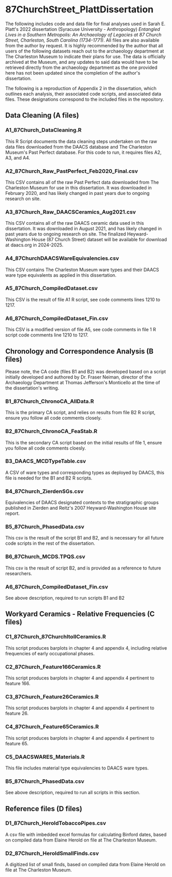 # 87ChurchStreet_PlattDissertation

The following includes code and data file for final analyses used in Sarah E. Platt's 2022 dissertation (Syracuse University - Anthropology) _Entangled Lives in a Southern Metropolis: An Archaeology of Legacies at 87 Church Street, Charleston, South Carolina (1734-1771)_. All files are also available from the author by request. It is highly recommended by the author that all users of the following datasets reach out to the archaeology department at The Charleston Museum to indicate their plans for use. The data is officially archived at the Museum, and any updates to said data would have to be retrieved directly from the archaeology department as the one provided here has not been updated since the completion of the author's dissertation.

The following is a reproduction of Appendix 2 in the dissertation, which outlines each analysis, their associated code scripts, and associated data files. These designations correspond to the included files in the repository. 

## Data Cleaning (A files)

### A1_87Church_DataCleaning.R
This R Script documents the data cleaning steps undertaken on the raw data files downloaded from the DAACS database and The Charleston Museum's Past Perfect database. For this code to run, it requires files A2, A3, and A4.

### A2_87Church_Raw_PastPerfect_Feb2020_Final.csv
This CSV contains all of the raw Past Perfect data downloaded from The Charleston Museum for use in this dissertation. It was downloaded in February 2020, and has likely changed in past years due to ongoing research on site. 

### A3_87Church_Raw_DAACSCeramics_Aug2021.csv
This CSV contains all of the raw DAACS ceramic data used in this dissertation. It was downloaded in August 2021, and has likely changed in past years due to ongoing research on site. The finalized Heyward-Washington House (87 Church Street) dataset will be available for download at daacs.org in 2024-2025. 

### A4_87ChurchDAACSWareEquivalencies.csv
This CSV contains The Charleston Museum ware types and their DAACS ware type equivalents as applied in this dissertation.

### A5_87Church_CompiledDataset.csv
This CSV is the result of file A1 R script, see code comments lines 1210 to 1217.

### A6_87Church_CompiledDataset_Fin.csv
This CSV is a modified version of file A5, see code comments in file 1 R script code comments line 1210 to 1217. 

## Chronology and Correspondence Analysis (B files)

Please note, the CA code (files B1 and B2) was developed based on a script initially developed and authored by Dr. Fraser Neiman, director of the Archaeology Department at Thomas Jefferson's Monticello at the time of the dissertation's writing. 

### B1_87Church_ChronoCA_AllData.R
This is the primary CA script, and relies on results from file B2 R script, ensure you follow all code comments closely.

### B2_87Church_ChronoCA_FeaStab.R
This is the secondary CA script based on the initial results of file 1, ensure you follow all code comments cloesly.

### B3_DAACS_MCDTypeTable.csv
A CSV of ware types and corresponding types as deployed by DAACS, this file is needed for the B1 and B2 R scripts. 

### B4_87Church_ZierdenSGs.csv
Equivalencies of DAACS designated contexts to the stratigraphic groups published in Zierden and Reitz's 2007 Heyward-Washington House site report.

### B5_87Church_PhasedData.csv
This csv is the result of the script B1 and B2, and is necessary for all future code scripts in the rest of the dissertation.

### B6_87Church_MCDS.TPQS.csv
This csv is the result of script B2, and is provided as a reference to future researchers.

### A6_87Church_CompiledDataset_Fin.csv
See above description, required to run scripts B1 and B2

## Workyard Ceramics - Relative Frequencies (C files)

### C1_87Church_87ChurchItoIICeramics.R
This script produces barplots in chapter 4 and appendix 4, including relative frequencies of early occupational phases.

### C2_87Church_Feature166Ceramics.R
This script produces barplots in chapter 4 and appendix 4 pertinent to feature 166.

### C3_87Church_Feature26Ceramics.R
This script produces barplots in chapter 4 and appendix 4 pertinent to feature 26.

### C4_87Church_Feature65Ceramics.R
This script produces barplots in chapter 4 and appendix 4 pertinent to feature 65.

### C5_DAACSWARES_Materials.R
This file includes material type equivalencies to DAACS ware types.

### B5_87Church_PhasedData.csv
See above description, required to run all scripts in this section.

## Reference files (D files)

### D1_87Church_HeroldTobaccoPipes.csv
A csv file with imbedded excel formulas for calculating Binford dates, based on compiled data from Elaine Herold on file at The Charleston Museum.

### D2_87Church_HeroldSmallFinds.csv
A digitized list of small finds, based on compiled data from Elaine Herold on file at The Charleston Museum.

